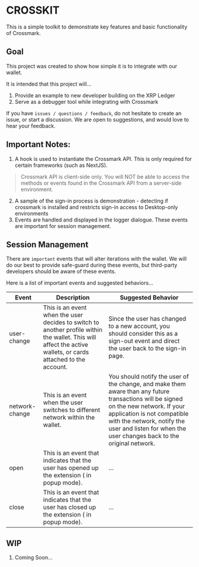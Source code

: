 # CROSSKIT

This is a simple toolkit to demonstrate key features and basic functionality of Crossmark.

## Goal

This project was created to show how simple it is to integrate with our wallet.

It is intended that this project will...

1. Provide an example to new developer building on the XRP Ledger
2. Serve as a debugger tool while integrating with Crossmark

If you have `issues / questions / feedback`, do not hesitate to create an issue, or start a discussion. We are open to suggestions, and would love to hear your feedback.

## Important Notes:

1. A hook is used to instantiate the Crossmark API. This is only required for certain frameworks (such as NextJS).

> Crossmark API is client-side only. You will NOT be able to access the methods or events found in the Crossmark API from a server-side environment.

2. A sample of the sign-in process is demonstration - detecting if crossmark is installed and restricts sign-in access to Desktop-only environments
3. Events are handled and displayed in the logger dialogue. These events are important for session management.

## Session Management

There are `important` events that will alter iterations with the wallet. We will do our best to provide safe-guard during these events, but third-party developers should be aware of these events.

Here is a list of important events and suggested behaviors...

| Event          | Description                                                                                                                                                   | Suggested Behavior                                                                                                                                                                                                                                                       |
| -------------- | ------------------------------------------------------------------------------------------------------------------------------------------------------------- | ------------------------------------------------------------------------------------------------------------------------------------------------------------------------------------------------------------------------------------------------------------------------ |
| user-change    | This is an event when the user decides to switch to another profile within the wallet. This will affect the active wallets, or cards attached to the account. | Since the user has changed to a new account, you should consider this as a sign-out event and direct the user back to the sign-in page.                                                                                                                                  |
| network-change | This is an event when the user switches to different network within the wallet.                                                                               | You should notify the user of the change, and make them aware than any future transactions will be signed on the new network. If your application is not compatible with the network, notify the user and listen for when the user changes back to the original network. |
| open           | This is an event that indicates that the user has opened up the extension ( in popup mode).                                                                   | …                                                                                                                                                                                                                                                                        |
| close          | This is an event that indicates that the user has closed up the extension ( in popup mode).                                                                   | …                                                                                                                                                                                                                                                                        |

## WIP

1. Coming Soon…

